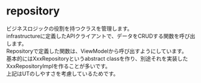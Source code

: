 # repository

ビジネスロジックの役割を持つクラスを管理します。<br>
infrastructureに定義したAPIクライアントで、データをCRUDする関数を呼び出します。<br>
Repositoryで定義した関数は、ViewModelから呼び出すようにしています。<br>
基本的にはXxxRepositoryというabstract classを作り、別途それを実装したXxxRepositoryImplを作ることが多いです。<br>
上記はUTのしやすさを考慮しているためです。